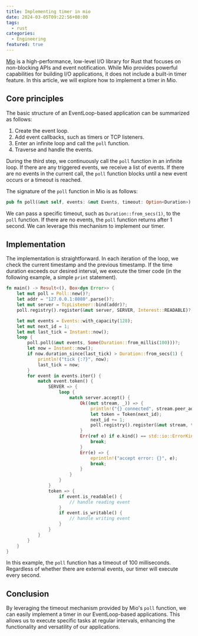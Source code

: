 ```yaml
---
title: Implementing timer in mio
date: 2024-03-05T09:22:56+08:00
tags: 
  - rust
categories:
  - Engineering  
featured: true
---
```

[Mio](https://github.com/tokio-rs/mio) is a high-performance, low-level I/O library for Rust that focuses on non-blocking APIs and event notification. While Mio provides powerful capabilities for building I/O applications, it does not include a built-in timer feature. In this article, we will explore how to implement a timer in Mio.

<!--more-->

## Core principles

The basic structure of an EventLoop-based application can be summarized as follows:

1. Create the event loop.
2. Add event callbacks, such as timers or TCP listeners.
3. Enter an infinite loop and call the `poll` function.
4. Traverse and handle the events.

During the third step, we continuously call the `poll` function in an infinite loop. If there are any triggered events, we receive a list of events. If there are no events in the current call, the `poll` function blocks until a new event occurs or a timeout is reached.

The signature of the `poll` function in Mio is as follows:

```rust
pub fn poll(&mut self, events: &mut Events, timeout: Option<Duration>) -> io::Result<()>;
```

We can pass a specific timeout, such as `Duration::from_secs(1)`, to the `poll` function. If there are no events, the `poll` function returns after 1 second. We can leverage this mechanism to implement our timer.

## Implementation

The implementation is straightforward. In each iteration of the loop, we check the current timestamp and the previous timestamp. If the time duration exceeds our desired interval, we execute the timer code (in the following example, a simple `print` statement).

```rust
fn main() -> Result<(), Box<dyn Error>> {
    let mut poll = Poll::new()?;
    let addr = "127.0.0.1:8080".parse()?;
    let mut server = TcpListener::bind(addr)?;
    poll.registry().register(&mut server, SERVER, Interest::READABLE)?;

    let mut events = Events::with_capacity(128);
    let mut next_id = 1;
    let mut last_tick = Instant::now();
    loop {
        poll.poll(&mut events, Some(Duration::from_millis(100)))?;
        let now = Instant::now();
        if now.duration_since(last_tick) > Duration::from_secs(1) {
            println!("tick {:?}", now);
            last_tick = now;
        }
        for event in events.iter() {
            match event.token() {
                SERVER => {
                    loop {
                        match server.accept() {
                            Ok((mut stream, _)) => {
                                println!("{} connected", stream.peer_addr()?);
                                let token = Token(next_id);
                                next_id += 1;
                                poll.registry().register(&mut stream, token, Interest::READABLE)?;
                            }
                            Err(ref e) if e.kind() == std::io::ErrorKind::WouldBlock => {
                                break;
                            }
                            Err(e) => {
                                eprintln!("accept error: {}", e);
                                break;
                            }
                        }
                    }
                }
                token => {
                    if event.is_readable() {
                        // handle reading event
                    }
                    if event.is_writable() {
                        // handle writing event
                    }
                }
            }
        }
    }
}
```

In this example, the `poll` function has a timeout of 100 milliseconds. Regardless of whether there are external events, our timer will execute every second.

## Conclusion

By leveraging the timeout mechanism provided by Mio's `poll` function, we can easily implement a timer in our EventLoop-based applications. This allows us to execute specific tasks at regular intervals, enhancing the functionality and versatility of our applications.

